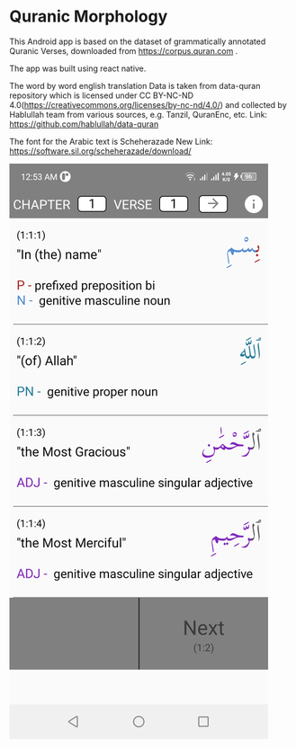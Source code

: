 # Quranic Morphology

This Android app is based on the dataset of grammatically annotated Quranic Verses, downloaded from https://corpus.quran.com .

The app was built using react native.
                                         
The word by word english translation Data is taken from data-quran repository which is
licensed under CC BY-NC-ND 4.0(https://creativecommons.org/licenses/by-nc-nd/4.0/)
and collected by Hablullah team from various sources, e.g. Tanzil, QuranEnc, etc.
Link: https://github.com/hablullah/data-quran

The font for the Arabic text is Scheherazade New
Link: https://software.sil.org/scheherazade/download/

![Screenshot](./assets/fonts/Screenshot1.jpg?raw=true)


